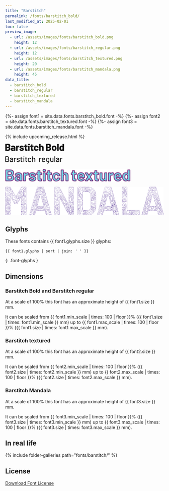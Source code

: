 ```yaml
---
title: "Barstitch"
permalink: /fonts/barstitch_bold/
last_modified_at: 2025-02-01
toc: false
preview_image:
  - url: /assets/images/fonts/barstitch_bold.png
    height: 12
  - url: /assets/images/fonts/barstitch_regular.png
    height: 12
  - url: /assets/images/fonts/barstitch_textured.png
    height: 20
  - url: /assets/images/fonts/barstitch_mandala.png
    height: 45
data_title:
  - barstitch_bold
  - barstitch_regular
  - barstitch_textured
  - barstitch_mandala
---
```

{%- assign font1 = site.data.fonts.barstitch_bold.font -%}
{%- assign font2 = site.data.fonts.barstitch_textured.font -%}
{%- assign font3 = site.data.fonts.barstitch_mandala.font -%}

{% include upcoming_release.html %}

<img 
     src="/assets/images/fonts/barstitch_bold.png"
     alt="Barstitch Bold" height="23">
     
<img 
     src="/assets/images/fonts/barstitch_regular.png"
     alt="Barstitch Bold" height="23">

<img 
     src="/assets/images/fonts/barstitch_textured.png"
     alt="Barstitch textured" height="40">

<img 
     src="/assets/images/fonts/barstitch_mandala.png"
     alt="Barstitch textured" height="90">
     

## Glyphs

These fonts contains  {{ font1.glyphs.size }} glyphs:

```
{{ font1.glyphs | sort | join: ' ' }}
```
{: .font-glyphs }

## Dimensions
### Barstitch Bold and Barstitch regular

At a scale of 100% this font has an approximate height of {{ font1.size }} mm. 

It can be scaled from {{ font1.min_scale | times: 100 | floor }}% ({{ font1.size | times: font1.min_scale }} mm)
up to {{ font1.max_scale | times: 100 | floor }}% ({{ font1.size | times: font1.max_scale }} mm).

### Barstitch textured

At a scale of 100% this font has an approximate height of {{ font2.size }} mm. 

It can be scaled from {{ font2.min_scale | times: 100 | floor }}% ({{ font2.size | times: font2.min_scale }} mm)
up to {{ font2.max_scale | times: 100 | floor }}% ({{ font2.size | times: font2.max_scale }} mm).

### Barstitch Mandala

At a scale of 100% this font has an approximate height of {{ font3.size }} mm. 

It can be scaled from {{ font3.min_scale | times: 100 | floor }}% ({{ font3.size | times: font3.min_scale }} mm)
up to {{ font3.max_scale | times: 100 | floor }}% ({{ font3.size | times: font3.max_scale }} mm).




## In real life

{% include folder-galleries path="fonts/barstitch/" %}

## License

[Download Font License](https://github.com/inkstitch/inkstitch/tree/main/fonts/barstitch_bold/LICENSE)
